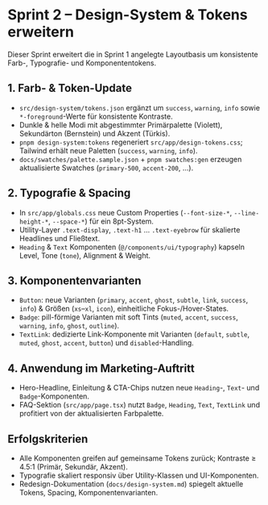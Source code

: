 # Sprint 2 – Design-System & Tokens erweitern

Dieser Sprint erweitert die in Sprint 1 angelegte Layoutbasis um konsistente Farb-, Typografie- und Komponententokens.

## 1. Farb- & Token-Update
- `src/design-system/tokens.json` ergänzt um `success`, `warning`, `info` sowie `*-foreground`-Werte für konsistente Kontraste.
- Dunkle & helle Modi mit abgestimmter Primärpalette (Violett), Sekundärton (Bernstein) und Akzent (Türkis).
- `pnpm design-system:tokens` regeneriert `src/app/design-tokens.css`; Tailwind erhält neue Paletten (`success`, `warning`, `info`).
- `docs/swatches/palette.sample.json` + `pnpm swatches:gen` erzeugen aktualisierte Swatches (`primary-500`, `accent-200`, ...).

## 2. Typografie & Spacing
- In `src/app/globals.css` neue Custom Properties (`--font-size-*`, `--line-height-*`, `--space-*`) für ein 8pt-System.
- Utility-Layer `.text-display`, `.text-h1` … `.text-eyebrow` für skalierte Headlines und Fließtext.
- `Heading` & `Text` Komponenten (`@/components/ui/typography`) kapseln Level, Tone (`tone`), Alignment & Weight.

## 3. Komponentenvarianten
- `Button`: neue Varianten (`primary`, `accent`, `ghost`, `subtle`, `link`, `success`, `info`) & Größen (`xs`–`xl`, `icon`), einheitliche Fokus-/Hover-States.
- `Badge`: pill-förmige Varianten mit soft Tints (`muted`, `accent`, `success`, `warning`, `info`, `ghost`, `outline`).
- `TextLink`: dedizierte Link-Komponente mit Varianten (`default`, `subtle`, `muted`, `ghost`, `accent`, `button`) und `disabled`-Handling.

## 4. Anwendung im Marketing-Auftritt
- Hero-Headline, Einleitung & CTA-Chips nutzen neue `Heading`-, `Text`- und `Badge`-Komponenten.
- FAQ-Sektion (`src/app/page.tsx`) nutzt `Badge`, `Heading`, `Text`, `TextLink` und profitiert von der aktualisierten Farbpalette.

## Erfolgskriterien
- Alle Komponenten greifen auf gemeinsame Tokens zurück; Kontraste ≥ 4.5:1 (Primär, Sekundär, Akzent).
- Typografie skaliert responsiv über Utility-Klassen und UI-Komponenten.
- Redesign-Dokumentation (`docs/design-system.md`) spiegelt aktuelle Tokens, Spacing, Komponentenvarianten.
